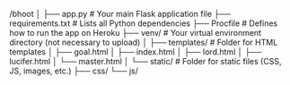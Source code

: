 /bhoot
│
├── app.py              # Your main Flask application file
├── requirements.txt    # Lists all Python dependencies
├── Procfile            # Defines how to run the app on Heroku
├── venv/               # Your virtual environment directory (not necessary to upload)
│
├── templates/          # Folder for HTML templates
│   ├── goal.html
│   ├── index.html
│   ├── lord.html
│   ├── lucifer.html
│   └── master.html
│
└── static/              # Folder for static files (CSS, JS, images, etc.)
    ├── css/
    └── js/
